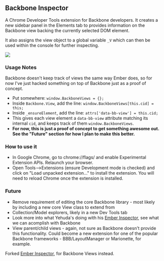 ## Backbone Inspector

A Chrome Developer Tools extension for Backbone developers. It creates a new sidebar panel in the Elements tab to provides information on the Backbone view backing the currently selected DOM element.

It also assigns the view object to a global variable `_V` which can then be used within the console for further inspecting.

![](http://i.imgur.com/SLixP.png)

### Usage Notes
Backbone doesn't keep track of views the same way Ember does, so for now I've just hacked something on top of Backbone just as a proof of concept.

* Put somewhere: `window.BackboneViews = {};`
* Inside `Backbone.View`, add the line: `window.BackboneViews[this.cid] = this;`
* Inside `_ensureElement`, add the line: `attrs['data-bb-view'] = this.cid;`
* This gives each view element a `data-bb-view` attribute matching its internal `cid`, and keeps track of them `window.BackboneViews`.
* __For now, this is just a proof of concept to get something awesome out. See the "Future" section for how I plan to make this better.__

### How to use it
* In Google Chrome, go to chrome://flags/ and enable Experimental Extension APIs. Relaunch your browser.
* Open Tools-->Extensions (ensure Development mode is checked) and click on "Load unpacked extension..." to install the extension. You will need to reload Chrome once the extension is installed.

### Future
* Remove requirement of editing the core Backbone library - most likely by including a new core View class to extend from
* Collection/Model explorers, likely in a new Dev Tools tab
* Look more into what Yehuda's doing with his [Ember Inspector](https://www.youtube.com/watch?feature=player_embedded&v=0B9leRf5kuo), see what we can acomplish with Backbone
* View parent/child views - again, not sure as Backbone doesn't provide this functionality. Could become a new extension for one of the popular Backbone frameworks - BBB/LayoutManager or Marionette, for example.

Forked [Ember Inspector](https://github.com/juggy/ember_inspector), for Backbone Views instead. 
